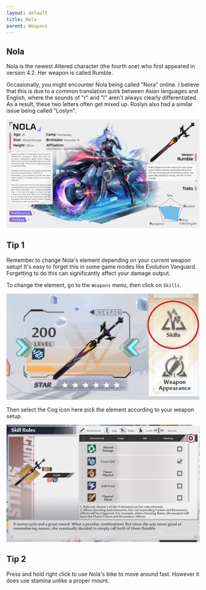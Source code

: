```yaml
---
layout: default
title: Nola
parent: Weapons
---
```


## Nola
Nola is the newest Altered character (the fourth one) who first appeared in version 4.2. Her weapon is called Rumble.

Occasionally, you might encounter Nola being called "Nora" online. I believe that this is due to a common translation quirk between Asian languages and English, where the sounds of "r" and "l" aren't always clearly differentiated. As a result, these two letters often get mixed up. Roslyn also had a similar issue being called "Loslyn".

![](images/nola.jpg)

## Tip 1
Remember to change Nola's element depending on your current weapon setup! It's easy to forget this in some game modes like Evolution Vanguard. Forgetting to do this can significantly affect your damage output.

To change the element, go to the `Weapons` menu, then click on `Skills`.

![](images/nola_weapon_screen.jpg)

Then select the Cog icon here pick the element according to your weapon setup.

![](images/nola_skill_menu.jpg)

## Tip 2

Press and hold right click to use Nola's bike to move around fast. However it does use stamina unlike a proper mount.